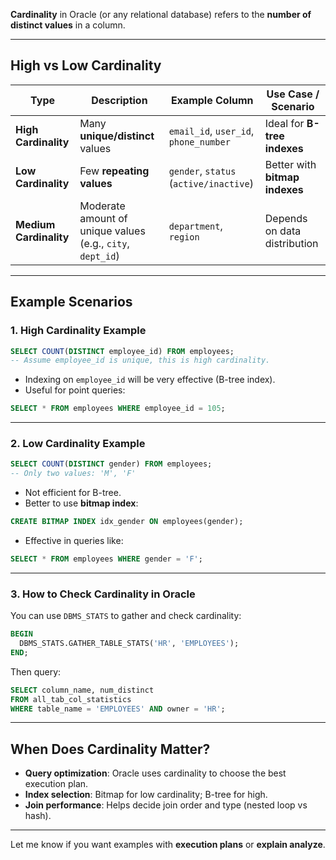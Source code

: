 **Cardinality** in Oracle (or any relational database) refers to the **number of distinct values** in a column.

---

## **High vs Low Cardinality**

| Type             | Description                                           | Example Column      | Use Case / Scenario |
|------------------|-------------------------------------------------------|----------------------|----------------------|
| **High Cardinality** | Many **unique/distinct** values                     | `email_id`, `user_id`, `phone_number` | Ideal for **B-tree indexes** |
| **Low Cardinality**  | Few **repeating values**                           | `gender`, `status` (`active/inactive`) | Better with **bitmap indexes** |
| **Medium Cardinality** | Moderate amount of unique values (e.g., `city`, `dept_id`) | `department`, `region` | Depends on data distribution |

---

## **Example Scenarios**

### 1. **High Cardinality Example**

```sql
SELECT COUNT(DISTINCT employee_id) FROM employees;
-- Assume employee_id is unique, this is high cardinality.
```

- Indexing on `employee_id` will be very effective (B-tree index).
- Useful for point queries:

```sql
SELECT * FROM employees WHERE employee_id = 105;
```

---

### 2. **Low Cardinality Example**

```sql
SELECT COUNT(DISTINCT gender) FROM employees;
-- Only two values: 'M', 'F'
```

- Not efficient for B-tree.
- Better to use **bitmap index**:

```sql
CREATE BITMAP INDEX idx_gender ON employees(gender);
```

- Effective in queries like:

```sql
SELECT * FROM employees WHERE gender = 'F';
```

---

### 3. **How to Check Cardinality in Oracle**

You can use `DBMS_STATS` to gather and check cardinality:

```sql
BEGIN
  DBMS_STATS.GATHER_TABLE_STATS('HR', 'EMPLOYEES');
END;
```

Then query:

```sql
SELECT column_name, num_distinct
FROM all_tab_col_statistics
WHERE table_name = 'EMPLOYEES' AND owner = 'HR';
```

---

## **When Does Cardinality Matter?**

- **Query optimization**: Oracle uses cardinality to choose the best execution plan.
- **Index selection**: Bitmap for low cardinality; B-tree for high.
- **Join performance**: Helps decide join order and type (nested loop vs hash).

---

Let me know if you want examples with **execution plans** or **explain analyze**.